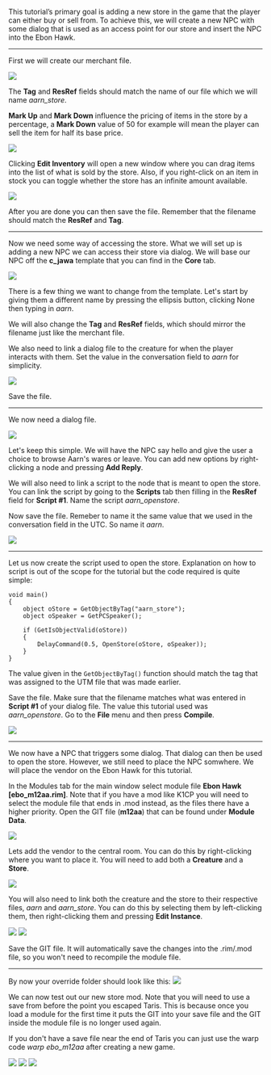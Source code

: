 This tutorial’s primary goal is adding a new store in the game that the player can either buy or sell from. To achieve this, we will create a new NPC with some dialog that is used as an access point for our store and insert the NPC into the Ebon Hawk.

---

First we will create our merchant file.

![](2a.png)

The **Tag** and **ResRef** fields should match the name of our file which we will name _aarn_store_.

**Mark Up** and **Mark Down** influence the pricing of items in the store by a percentage, a **Mark Down** value of 50 for example will mean the player can sell the item for half its base price.

![](2b.png)

Clicking **Edit Inventory** will open a new window where you can drag items into the list of what is sold by the store. Also, if you right-click on an item in stock you can toggle whether the store has an infinite amount available.

![](2c.png)

After you are done you can then save the file. Remember that the filename should match the **ResRef** and **Tag**.

---

Now we need some way of accessing the store. What we will set up is adding a new NPC we can access their store via dialog. We will base our NPC off the **c_jawa** template that you can find in the **Core** tab.

![](2d.png)

There is a few thing we want to change from the template. Let's start by giving them a different name by pressing the ellipsis button, clicking None then typing in _aarn_.

We will also change the **Tag** and **ResRef** fields, which should mirror the filename just like the merchant file.

We also need to link a dialog file to the creature for when the player interacts with them. Set the value in the conversation field to _aarn_ for simplicity.

![](2e.png)

Save the file.

---

We now need a dialog file.

![](2f.png)

Let's keep this simple. We will have the NPC say hello and give the user a choice to browse Aarn's wares or leave. You can add new options by right-clicking a node and pressing **Add Reply**.

We will also need to link a script to the node that is meant to open the store. You can link the script by going to the **Scripts** tab then filling in the **ResRef** field for **Script #1**. Name the script _aarn_openstore_.

Now save the file. Remeber to name it the same value that we used in the conversation field in the UTC. So name it _aarn_.

![](2g.png)

---

Let us now create the script used to open the store. Explanation on how to script is out of the scope for the tutorial but the code required is quite simple:

```
void main()
{
	object oStore = GetObjectByTag("aarn_store");
	object oSpeaker = GetPCSpeaker();

	if (GetIsObjectValid(oStore))
    {
		DelayCommand(0.5, OpenStore(oStore, oSpeaker));
    }
}
```

The value given in the ```GetObjectByTag()``` function should match the tag that was assigned to the UTM file that was made earlier.

Save the file. Make sure that the filename matches what was entered in **Script #1** of your dialog file. The value this tutorial used was _aarn_openstore_. Go to the **File** menu and then press **Compile**.

![](2z.png)

---

We now have a NPC that triggers some dialog. That dialog can then be used to open the store. However, we still need to place the NPC somwhere. We will place the vendor on the Ebon Hawk for this tutorial.

In the Modules tab for the main window select module file **Ebon Hawk [ebo_m12aa.rim]**. Note that if you have a mod like K1CP you will need to select the module file that ends in .mod instead, as the files there have a higher priority. Open the GIT file (**m12aa**) that can be found under **Module Data**.

![](2h.png)

Lets add the vendor to the central room. You can do this by right-clicking where you want to place it. You will need to add both a **Creature** and a **Store**.

![](2i.png)

You will also need to link both the creature and the store to their respective files, _aarn_ and _aarn_store_. You can do this by selecting them by left-clicking them, then right-clicking them and pressing **Edit Instance**.

![](2j.png)
![](2k.png)

Save the GIT file. It will automatically save the changes into the .rim/.mod file, so you won't need to recompile the module file.

---

By now your override folder should look like this:
![](2x.png)

We can now test out our new store mod. Note that you will need to use a save from before the point you escaped Taris. This is because once you load a module for the first time it puts the GIT into your save file and the GIT inside the module file is no longer used again.

If you don't have a save file near the end of Taris you can just use the warp code _warp ebo_m12aa_ after creating a new game.

![](2l.png)
![](2m.png)
![](2n.png)
